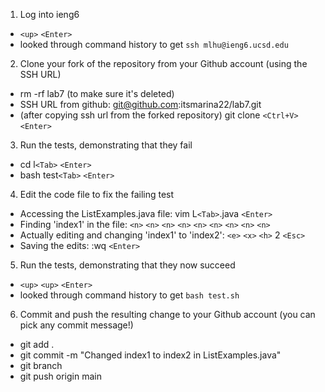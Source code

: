 
1. Log into ieng6
  - `<up>` `<Enter>`
  - looked through command history to get `ssh mlhu@ieng6.ucsd.edu`
2. Clone your fork of the repository from your Github account (using the SSH URL)
  - rm -rf lab7 (to make sure it's deleted)
  - SSH URL from github: git@github.com:itsmarina22/lab7.git
  - (after copying ssh url from the forked repository) git clone `<Ctrl+V>` `<Enter>`
3. Run the tests, demonstrating that they fail
  - cd l`<Tab>` `<Enter>`
  - bash test`<Tab>` `<Enter>`

4. Edit the code file to fix the failing test
  - Accessing the ListExamples.java file: vim L`<Tab>`.java `<Enter>`
  - Finding 'index1' in the file: `<n>` `<n>` `<n>` `<n>` `<n>` `<n>` `<n>` `<n>` `<n>`
  - Actually editing and changing 'index1' to 'index2': `<e>` `<x>` `<h>` 2 `<Esc>`
  - Saving the edits: :wq `<Enter>`
  
5. Run the tests, demonstrating that they now succeed
  - `<up>` `<up>` `<Enter>`
  - looked through command history to get `bash test.sh`

6. Commit and push the resulting change to your Github account (you can pick any commit message!)
  - git add .
  - git commit -m "Changed index1 to index2 in ListExamples.java"
  - git branch
  - git push origin main
